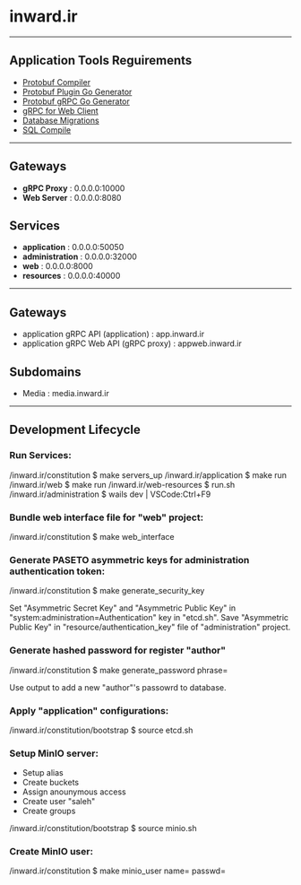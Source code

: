 inward.ir
=========

--------------------------------------------------------------------------------

## Application Tools Reguirements

- [Protobuf Compiler](https://github.com/protocolbuffers/protobuf)
- [Protobuf Plugin Go Generator](google.golang.org/protobuf/cmd/protoc-gen-go)
- [Protobuf gRPC Go Generator](google.golang.org/grpc/cmd/protoc-gen-go-grpc)
- [gRPC for Web Client](https://github.com/grpc/grpc-web)
- [Database Migrations](https://github.com/golang-migrate/migrate)
- [SQL Compile](https://github.com/kyleconroy/sqlc)

--------------------------------------------------------------------------------

## Gateways

- **gRPC Proxy**     : 0.0.0.0:10000
- **Web Server**     : 0.0.0.0:8080

## Services

- **application**    : 0.0.0.0:50050
- **administration** : 0.0.0.0:32000
- **web**            : 0.0.0.0:8000
- **resources**      : 0.0.0.0:40000

--------------------------------------------------------------------------------

## Gateways

- application gRPC API (application)    : app.inward.ir
- application gRPC Web API (gRPC proxy) : appweb.inward.ir

## Subdomains

- Media : media.inward.ir

--------------------------------------------------------------------------------

## Development Lifecycle


### Run Services:

/inward.ir/constitution   $ make servers_up
/inward.ir/application    $ make run
/inward.ir/web            $ make run
/inward.ir/web-resources  $ run.sh
/inward.ir/administration $ wails dev | VSCode:Ctrl+F9


### Bundle web interface file for "web" project:

/inward.ir/constitution $ make web_interface


### Generate PASETO asymmetric keys for administration authentication token:

/inward.ir/constitution $ make generate_security_key

Set "Asymmetric Secret Key" and "Asymmetric Public Key" in "system:administration=Authentication" key in "etcd.sh".
Save "Asymmetric Public Key" in "resource/authentication_key" file of "administration" project.


### Generate hashed password for register "author"

/inward.ir/constitution $ make generate_password phrase=<password>

Use output to add a new "author"'s passowrd to database.


### Apply "application" configurations:

/inward.ir/constitution/bootstrap $ source etcd.sh


### Setup MinIO server:

- Setup alias
- Create buckets
- Assign anounymous access
- Create user "saleh"
- Create groups

/inward.ir/constitution/bootstrap $ source minio.sh

### Create MinIO user:

/inward.ir/constitution $ make minio_user name=<name> passwd=<password>
